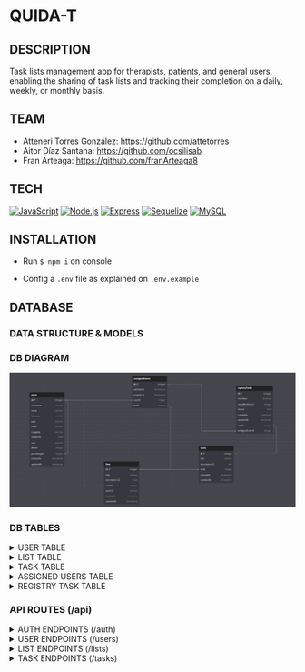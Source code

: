 # QUIDA-T

## DESCRIPTION
Task lists management app for therapists, patients, and general users, enabling the sharing of task lists and tracking their completion on a daily, weekly, or monthly basis.

## TEAM
- Atteneri Torres González: https://github.com/attetorres
- Aitor Díaz Santana: https://github.com/ocsilisab
- Fran Arteaga: https://github.com/franArteaga8

## TECH
[![JavaScript](https://img.shields.io/badge/JavaScript-F7DF1E?logo=javascript&logoColor=black)](https://developer.mozilla.org/en-US/docs/Web/JavaScript)
[![Node.js](https://img.shields.io/badge/Node.js-339933?logo=node.js&logoColor=white)](https://nodejs.org/)
[![Express](https://img.shields.io/badge/Express-000000?logo=express&logoColor=white)](https://expressjs.com/)
[![Sequelize](https://img.shields.io/badge/Sequelize-52B0E7?logo=sequelize&logoColor=white)](https://sequelize.org/)
[![MySQL](https://img.shields.io/badge/MySQL-4479A1?logo=mysql&logoColor=white)](https://www.mysql.com/)

## INSTALLATION
- Run `$ npm i` on console

- Config a `.env` file as explained on `.env.example`

## DATABASE



### DATA STRUCTURE & MODELS

### DB DIAGRAM 

![image](/db_diagram.png)



### DB TABLES

<details>
<summary> USER TABLE </summary>

| Key          | Type      | Reference | Required | Validation                                  |
|--------------|-----------|-----------|----------|---------------------------------------------|
| id           | integer   | -         | YES      | primaryKey, autoIncrement, allowNull: false |
| username     | string    | -         | YES      | -                                           |
| name         | string    | -         | NO       | -                                           |
| lastname     | string    | -         | NO       | -                                           |
| pass         | string    | -         | YES      | -                                           |
| email        | string    | -         | YES      | RegExp, Unique, isEmail                     |
| colegiate    | string    | -         | NO       | -                                           |
| validation   | boolean   | -         | NO       | -                                           |    
| role         | string    | -         | NO       | isIn: ['admin', 'psychologist', 'patient']  |
| phone        | integer   | -         | NO       | min: 9, max: 9                              |
| psychologist | integer   | User      | NO       | -                                           |
</details>


<details>
<summary> LIST TABLE </summary>

| Key         | Type    | Reference | Required | Validation                                  |
|-------------|---------|-----------|----------|---------------------------------------------|
| id          | integer | -         | YES      | primaryKey, autoIncrement, allowNull: false |
| title       | string  | -         | NO       | -                                           |
| description | string  | -         | NO       | max: 250                                    |
| userId      | integer | User      | NO       | -                                           |
| cycle       | string  | -         | NO       | isIn: ['Diary', 'Weekly', 'Monthly']        |
</details>


<details>
<summary> TASK TABLE </summary>

| Key         | Type    | Reference | Required | Validation                                  |
|-------------|---------|-----------|----------|---------------------------------------------|
| id          | integer | -         | YES      | primaryKey, autoIncrement, allowNull: false |
| title       | string  | -         | YES      | -                                           |
| description | string  | -         | NO       | -                                           |
| listId      | integer | List      | NO       | -                                           |
</details>


<details>
<summary> ASSIGNED USERS TABLE </summary>

| Key         | Type    | Reference | Required | Validation                                  |
|-------------|---------|-----------|----------|---------------------------------------------|
| id          | integer | -         | YES      | primaryKey, autoIncrement, allowNull: false |
| userId      | integer | User      | NO       | -                                           |
| listId      | integer | List      | NO       | -                                           |
</details>


<details>
<summary> REGISTRY TASK TABLE </summary>

| Key            | Type    | Reference     | Required | Validation                                  |
|----------------|---------|---------------|----------|---------------------------------------------|
| id             | integer |               | YES      | primaryKey, autoIncrement, allowNull: false |
| taskId         | integer | Task          | YES      |                                             |
| assignedUserId | integer | AssignedUsers | YES      |                                             |
| checkbox       | boolean |               | NO       | defaultValue: false                         |
| moodRanking    | integer |               | NO       | defaultValue: false, max: 10                |
| closed         | boolean |               | NO       | defaultValue: false                         |
</details>



### API ROUTES (/api)


<details>
<summary> AUTH ENDPOINTS (/auth)</summary>

|Method |Endpoint |Token|Role |Description      |Params  |Returns  |
|-------|---------|-----|-----|-----------------|--------|---------|
| POST  | /signup | NO  | -   | Creates an user | -      | {token} |
| POST  | /login  | NO  | -   | Logs in         | -      | {token} |
</details>


<details>
<summary> USER ENDPOINTS (/users)</summary>

|Method  |Endpoint        |Token|Role          |Description                     |Params  |Returns                                 |
|--------|----------------|-----|--------------|--------------------------------|--------|----------------------------------------|
| GET    | /              | YES | Psychologist | Get all Users                  | -      | [{users}]                              |
| GET    | /profile       | YES | -            | Get self profile               | -      | {user}                                 |
| GET    | /psychologist  | YES | -            | Get assigned Psychologist      | -      | {psychologist}                         |
| GET    | /:userId       | YES | -            | Get one user                   | userId | {user}                                 |
| PUT    | /              | YES | -            | Update user                    | -      | {user}                                 |
| PUT    | /:userId       | YES | Psychologist | Assign psychologist to an user | userId | {user}                                 |
| PUT    | /admin/:userId | YES | Admin        | Validate psychologist role     | userId | "Updated successfully", {psychologist} |
| PUT    | /close/:listId | YES | -            | Close task list registry       | listId | [{tasks}]                              |
| DELETE | /              | YES | -            | Delete user                    | -      | "User deleted"                         |
</details>


<details>
<summary> LIST ENDPOINTS (/lists)</summary>

|Method  |Endpoint          |Token|Role            |Description    |Params          |Returns                                                 |
|--------|------------------|-----|----------------|---------------|----------------|--------------------------------------------------------|
| POST   | /                | YES |  -             | Create a List | -              | message, {list}                                        |
| POST   | /:listId/:userId | YES |  Psychologist  | Assign a List | listId, userId | {assignedUser}                                         |
| GET    | /                | YES |  -             | Get all Lists | -              | [{lists}]                                              |
| GET    | /myLists         | YES |  -             | Get my Lists  | listId         | {"createdLists": [{lists}], "assignedLists": [{lists}] |
| GET    | /listAssigned    | YES |  -             | Get assigned Lists  | -         | {"assignedLists": [{lists}] |
| GET    | /:listId         | YES |  -             | Get a List    | listId         | {list}                                                 |
| PUT    | /:listId         | YES |  -             | Update a List | listId         | "List updated successfully"                            |
| DELETE | /:listId         | YES |  -             | Delete a List | listId         | "List deleted"                                         |
</details>


<details>
<summary> TASK ENDPOINTS (/tasks)</summary>

|Method  |Endpoint          |Token|Role |Description                |Params         |Returns                      |
|--------|------------------|-----|-----|---------------------------|---------------|-----------------------------|
| POST   | /:listId         | YES | -   | Create a task             | listId        | [{users}]                   |
| GET    | /                | YES | -   | Get all my tasks          | -             | [{list: {tasks}}]           |
| GET    | /:listId/:taskId | YES | -   | Get a task                | listId,taskId | {task}                      |
| GET    | /:listId         | YES | -   | Get all tasks from a list | listId        | [{tasks}]                   |
| PUT    | /:listId/:taskId | YES | -   | Update a task             | listId,taskId | "Task updated successfully" |
| DELETE | /:listId/:taskId | YES | -   | Delete a task             | listId,taskId | "Task deleted successfully" |
</details>
